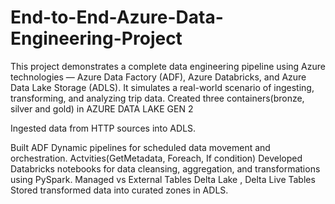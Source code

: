 # End-to-End-Azure-Data-Engineering-Project
This project demonstrates a complete data engineering pipeline using Azure technologies — Azure Data Factory (ADF), Azure Databricks, and Azure Data Lake Storage (ADLS). It simulates a real-world scenario of ingesting, transforming, and analyzing trip data.
Created three containers(bronze, silver and gold) in AZURE DATA LAKE GEN 2

Ingested data from HTTP sources into ADLS.

Built ADF Dynamic pipelines for scheduled data movement and orchestration.
Actvities(GetMetadata, Foreach, If condition)
Developed Databricks notebooks for data cleansing, aggregation, and transformations using PySpark.
Managed vs External Tables
Delta Lake , Delta Live Tables
Stored transformed data into curated zones in ADLS.
